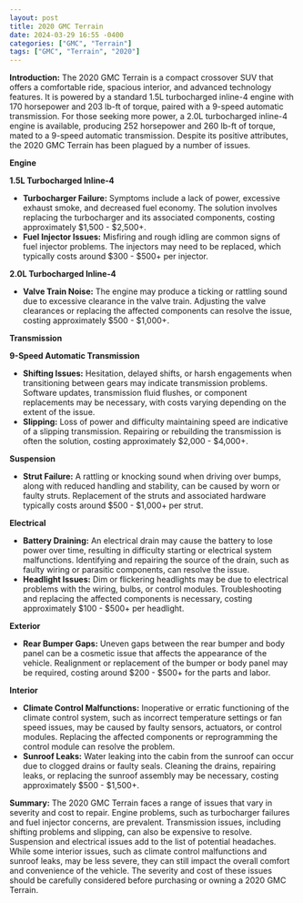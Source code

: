 ```yaml
---
layout: post
title: 2020 GMC Terrain
date: 2024-03-29 16:55 -0400
categories: ["GMC", "Terrain"]
tags: ["GMC", "Terrain", "2020"]
---
```

**Introduction:**
The 2020 GMC Terrain is a compact crossover SUV that offers a comfortable ride, spacious interior, and advanced technology features. It is powered by a standard 1.5L turbocharged inline-4 engine with 170 horsepower and 203 lb-ft of torque, paired with a 9-speed automatic transmission. For those seeking more power, a 2.0L turbocharged inline-4 engine is available, producing 252 horsepower and 260 lb-ft of torque, mated to a 9-speed automatic transmission. Despite its positive attributes, the 2020 GMC Terrain has been plagued by a number of issues.

**Engine**

**1.5L Turbocharged Inline-4**
- **Turbocharger Failure:** Symptoms include a lack of power, excessive exhaust smoke, and decreased fuel economy. The solution involves replacing the turbocharger and its associated components, costing approximately $1,500 - $2,500+.
- **Fuel Injector Issues:** Misfiring and rough idling are common signs of fuel injector problems. The injectors may need to be replaced, which typically costs around $300 - $500+ per injector.

**2.0L Turbocharged Inline-4**
- **Valve Train Noise:** The engine may produce a ticking or rattling sound due to excessive clearance in the valve train. Adjusting the valve clearances or replacing the affected components can resolve the issue, costing approximately $500 - $1,000+.

**Transmission**

**9-Speed Automatic Transmission**
- **Shifting Issues:** Hesitation, delayed shifts, or harsh engagements when transitioning between gears may indicate transmission problems. Software updates, transmission fluid flushes, or component replacements may be necessary, with costs varying depending on the extent of the issue.
- **Slipping:** Loss of power and difficulty maintaining speed are indicative of a slipping transmission. Repairing or rebuilding the transmission is often the solution, costing approximately $2,000 - $4,000+.

**Suspension**

- **Strut Failure:** A rattling or knocking sound when driving over bumps, along with reduced handling and stability, can be caused by worn or faulty struts. Replacement of the struts and associated hardware typically costs around $500 - $1,000+ per strut.

**Electrical**

- **Battery Draining:** An electrical drain may cause the battery to lose power over time, resulting in difficulty starting or electrical system malfunctions. Identifying and repairing the source of the drain, such as faulty wiring or parasitic components, can resolve the issue.
- **Headlight Issues:** Dim or flickering headlights may be due to electrical problems with the wiring, bulbs, or control modules. Troubleshooting and replacing the affected components is necessary, costing approximately $100 - $500+ per headlight.

**Exterior**

- **Rear Bumper Gaps:** Uneven gaps between the rear bumper and body panel can be a cosmetic issue that affects the appearance of the vehicle. Realignment or replacement of the bumper or body panel may be required, costing around $200 - $500+ for the parts and labor.

**Interior**

- **Climate Control Malfunctions:** Inoperative or erratic functioning of the climate control system, such as incorrect temperature settings or fan speed issues, may be caused by faulty sensors, actuators, or control modules. Replacing the affected components or reprogramming the control module can resolve the problem.
- **Sunroof Leaks:** Water leaking into the cabin from the sunroof can occur due to clogged drains or faulty seals. Cleaning the drains, repairing leaks, or replacing the sunroof assembly may be necessary, costing approximately $500 - $1,500+.

**Summary:**
The 2020 GMC Terrain faces a range of issues that vary in severity and cost to repair. Engine problems, such as turbocharger failures and fuel injector concerns, are prevalent. Transmission issues, including shifting problems and slipping, can also be expensive to resolve. Suspension and electrical issues add to the list of potential headaches. While some interior issues, such as climate control malfunctions and sunroof leaks, may be less severe, they can still impact the overall comfort and convenience of the vehicle. The severity and cost of these issues should be carefully considered before purchasing or owning a 2020 GMC Terrain.
